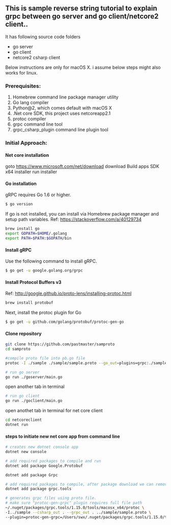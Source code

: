 ## This is sample reverse string tutorial to explain grpc between go server and go client/netcore2 client..

It has following source code folders
- go server
- go client
- netcore2 csharp client

Below instructions are only for macOS X. i assume below steps might also works for linux.

### Prerequisites:
1. Homebrew command line package manager utility
2. Go lang compiler
3. Python@2, which comes default with macOS X
4. .Net core SDK, this project uses netcoreapp2.1
5. protoc compiler
6. grpc command line tool
7. grpc_csharp_plugin command line plugin tool


### Initial Approach:
#### Net core installation
goto https://www.microsoft.com/net/download
download Build apps SDK x64 installer
run installer

#### Go installation

gRPC requires Go 1.6 or higher.

```sh
$ go version
```

If go is not installed, you can install via Homebrew package manager and setup path variables.
Ref: https://stackoverflow.com/a/40129734
```sh
brew install go
export GOPATH=$HOME/.golang
export PATH=$PATH:$GOPATH/bin
```

#### Install gRPC

Use the following command to install gRPC.

```sh
$ go get -u google.golang.org/grpc
```

#### Install Protocol Buffers v3
Ref: http://google.github.io/proto-lens/installing-protoc.html
```sh
brew install protobuf
```

Next, install the protoc plugin for Go

``` sh
$ go get -u github.com/golang/protobuf/protoc-gen-go
```

#### Clone repository
``` sh
git clone https://github.com/pastmaster/samproto
cd samproto

#compile proto file into pb.go file
protoc -I ./sample ./sample/sample.proto --go_out=plugins=grpc:./sample

# run go server
go run ./goserver/main.go
```

open another tab in terminal
```sh
# run go client
go run ./goclient/main.go
```

open anothet tab in terminal for net core client
```sh
cd netcoreclient
dotnet run
```


#### steps to initiate new net core app from command line
```sh
# creates new dotnet console app
dotnet new console

# add required packages to compile and run
dotnet add package Google.Protobuf

dotnet add package Grpc

# add required packages to compile, after package download we can remove this package reference from .csproj file.
dotnet add package grpc.tools

# generates grpc files using proto file.
# make sure "protoc-gen-grpc" plugin requires full file path
~/.nuget/packages/grpc.tools/1.15.0/tools/macosx_x64/protoc \
-I../sample --csharp_out . --grpc_out . ../sample/sample.proto \
--plugin=protoc-gen-grpc=/Users/swx/.nuget/packages/grpc.tools/1.15.0/tools/macosx_x64/grpc_csharp_plugin 
```
